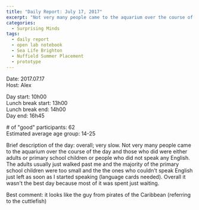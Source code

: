 ```yaml
---
title: "Daily Report: July 17, 2017"
excerpt: "Not very many people came to the aquarium over the course of the day and those who did were either adults or primary school children or people who did not speak any English. "
categories:
  - Surprising Minds
tags:
  - daily report
  - open lab notebook
  - Sea Life Brighton
  - Nuffield Summer Placement
  - prototype
---
```


Date: 2017.07.17  
Host: Alex   

Day start: 10h00   
Lunch break start: 13h00  
Lunch break end: 14h00  
Day end: 16h45  

\# of "good" participants: 62  
Estimated average age group: 14-25  

Brief description of the day: overall; very slow. Not very many people came to the aquarium over the course of the day and those who did were either adults or primary school children or people who did not speak any English. The adults usually just walked past me and the majority of the primary school children were too small and the the ones who couldn't speak English just left as soon as I started speaking (language cards needed). Overall it wasn't the best day because most of it was spent just waiting.  

Best comment: it looks like the guy from pirates of the Caribbean  (referring to the cuttlefish)
